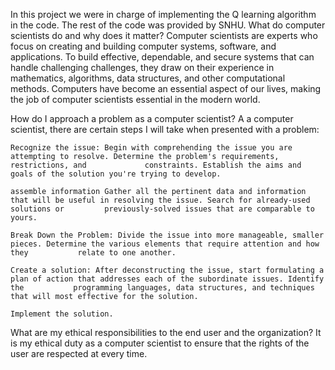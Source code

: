 In this project we were in charge of implementing the Q learning algorithm in the code. The rest of the code was provided by SNHU.
What do computer scientists do and why does it matter?
Computer scientists are experts who focus on creating and building computer systems, software, and applications. To build effective, dependable, and secure systems that can handle challenging challenges, they draw on their experience in mathematics, algorithms, data structures, and other computational methods. Computers have become an essential aspect of our lives, making the job of computer scientists essential in the modern world.

How do I approach a problem as a computer scientist?
A a computer scientist, there are certain steps I will take when presented with a problem:

    Recognize the issue: Begin with comprehending the issue you are attempting to resolve. Determine the problem's requirements, restrictions, and             constraints. Establish the aims and goals of the solution you're trying to develop.

    assemble information Gather all the pertinent data and information that will be useful in resolving the issue. Search for already-used solutions or         previously-solved issues that are comparable to yours.

    Break Down the Problem: Divide the issue into more manageable, smaller pieces. Determine the various elements that require attention and how they           relate to one another.

    Create a solution: After deconstructing the issue, start formulating a plan of action that addresses each of the subordinate issues. Identify the           programming languages, data structures, and techniques that will most effective for the solution.
    
    Implement the solution.
    
What are my ethical responsibilities to the end user and the organization?
It is my ethical duty as a computer scientist to ensure that the rights of the user are respected at every time.
